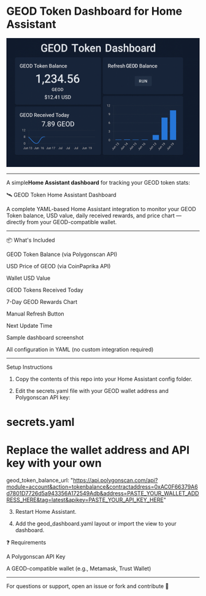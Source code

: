 # GEOD Token Dashboard for Home Assistant

![GEOD Dashboard Preview](assets/geod_dashboard_preview.png)

---

A simple**Home Assistant dashboard** for tracking your GEOD token stats:


🛰️ GEOD Token Home Assistant Dashboard

A complete YAML-based Home Assistant integration to monitor your GEOD Token balance, USD value, daily received rewards, and price chart — directly from your GEOD-compatible wallet.


---

📦 What's Included

GEOD Token Balance (via Polygonscan API)

USD Price of GEOD (via CoinPaprika API)

Wallet USD Value

GEOD Tokens Received Today

7-Day GEOD Rewards Chart

Manual Refresh Button

 Next Update Time

Sample dashboard screenshot

All configuration in YAML (no custom integration required)



---

Setup Instructions

1. Copy the contents of this repo into your Home Assistant config folder.


2. Edit the secrets.yaml file with your GEOD wallet address and Polygonscan API key:

# secrets.yaml

# Replace the wallet address and API key with your own
geod_token_balance_url: "https://api.polygonscan.com/api?module=account&action=tokenbalance&contractaddress=0xAC0F66379A6d7801D7726d5a943356A172549Adb&address=PASTE_YOUR_WALLET_ADDRESS_HERE&tag=latest&apikey=PASTE_YOUR_API_KEY_HERE"


3. Restart Home Assistant.


4. Add the geod_dashboard.yaml layout or import the view to your dashboard.


❓ Requirements

A Polygonscan API Key

A GEOD-compatible wallet (e.g., Metamask, Trust Wallet)



---

For questions or support, open an issue or fork and contribute 🚀
